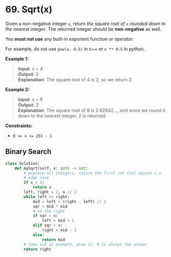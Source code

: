 # 69. Sqrt(x)

Given a non-negative integer `x`, return *the square root of `x` rounded down to the nearest integer*. The returned integer should be **non-negative** as well.

You **must not use** any built-in exponent function or operator.

For example, do not use `pow(x, 0.5)` in c++ or `x ** 0.5` in python.

**Example 1:**

>**Input**: x = 4  
**Output**: 2  
**Explanation**: The square root of 4 is 2, so we return 2.  

**Example 2:**

>**Input**: x = 8  
**Output**: 2  
**Explanation**: The square root of 8 is 2.82842..., and since we round it down to the nearest integer, 2 is returned.
 

**Constraints:**

* `0 <= x <= 231 - 1`

## Binary Search

```python
class Solution:
    def mySqrt(self, x: int) -> int:
        # explore all integers, return the first int that square < x
        # edge case
        if x < 2:
            return x
        left, right = 2, x // 2
        while left <= right:
            mid = left + (right - left) // 2
            sqr = mid * mid
            # on the right
            if sqr < x:
                left = mid + 1
            elif sqr > x:
                right = mid - 1
            else:
                return mid  
        # take x=5 as example, draw it, R is always the answer
        return right
```
